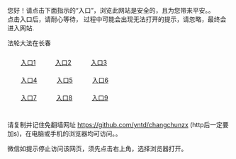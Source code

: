 您好！请点击下面指示的“入口”，浏览此网站是安全的，且为您带来平安。。 <br/>
点击入口后，请耐心等待， 过程中可能会出现无法打开的提示，请忽略，最终会进入网站. </br>

法轮大法在长春<br/>
<div style="padding:10px"><a style="margin:20px" target="_blank" href="https://d32vgp1mqrj7s7.cloudfront.net/2Qpsp?xeibvcb" id="ccLink1" rel="nofollow">入口1</a> <a target="_blank" style="margin:20px" href="https://d2xuqz3pucnree.cloudfront.net/2Qpsp?wtxeegkn" id="ccLink2" rel="nofollow">入口2</a> <a style="margin:20px" target="_blank" href="https://d25so91nt89fqc.cloudfront.net/2Qpsp?blgokpua" id="ccLink3" rel="nofollow">入口3</a></div>

<div style="padding:10px" ><a style="margin:20px" target="_blank" href="https://d32vgp1mqrj7s7.cloudfront.net/2Qpsp?xeibvcb" id="ccLink4" rel="nofollow">入口4</a> <a style="margin:20px" href="https://d2xuqz3pucnree.cloudfront.net/2Qpsp?wtxeegkn" target="_blank" id="ccLink5" rel="nofollow">入口5</a> <a style="margin:20px" href="https://d25so91nt89fqc.cloudfront.net/2Qpsp?blgokpua" target="_blank" id="ccLink6" rel="nofollow">入口6</a></div>

<div style="padding:10px"><a style="margin:20px" target="_blank" href="https://d32vgp1mqrj7s7.cloudfront.net/2Qpsp?xeibvcb" id="ccLink7" rel="nofollow">入口7</a> <a style="margin:20px" href="https://d2xuqz3pucnree.cloudfront.net/2Qpsp?wtxeegkn" target="_blank" id="ccLink8" rel="nofollow">入口8</a> <a style="margin:20px" target="_blank" href="https://d25so91nt89fqc.cloudfront.net/2Qpsp?blgokpua" id="ccLink9" rel="nofollow">入口9</a></div>

<br/>



请复制并记住免翻墙网址 https://github.com/yntd/changchunzx (http后一定要加s)，在电脑或手机的浏览器均可访问。。<br/>

微信如提示停止访问该网页，须先点击右上角，选择浏览器打开。
